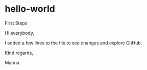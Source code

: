 # hello-world
First Steps

Hi everybody, 

I added a few lines to the file to see changes and explore GitHub. 

Kind regards, 

Marina

